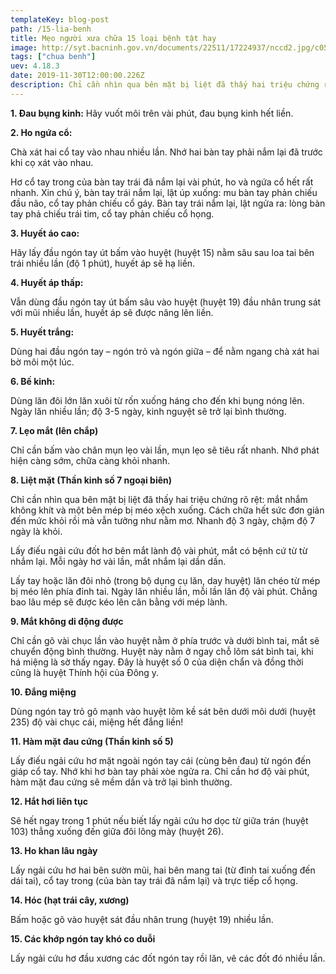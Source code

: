 ```yaml
---
templateKey: blog-post
path: /15-lia-benh
title: Mẹo người xưa chữa 15 loại bệnh tật hay
image: http://syt.bacninh.gov.vn/documents/22511/17224937/nccd2.jpg/c056f351-990b-4eee-99ce-9810793615af?t=1536718472248
tags: ["chua benh"]
uev: 4.18.3
date: 2019-11-30T12:00:00.226Z
description: Chỉ cần nhìn qua bên mặt bị liệt đã thấy hai triệu chứng rõ rệt mắt nhắm không khít và một bên mép bị méo xệch xuống. Cách chữa hết sức đơn giản đến mức khỏi rồi mà vẫn tưởng như nằm mơ.
---
```


**1. Đau bụng kinh:**
Hãy vuốt môi trên vài phút, đau bụng kinh hết liền.

**2. Ho ngứa cổ:**

Chà xát hai cổ tay vào nhau nhiều lần. Nhớ hai bàn tay phải nắm lại đã trước khi cọ xát vào nhau.

Hơ cổ tay trong của bàn tay trái đã nắm lại vài phút, ho và ngứa cổ hết rất nhanh. Xin chú ý, bàn tay trái nắm lại, lật úp xuống: mu bàn tay phản chiếu đầu não, cổ tay phản chiếu cổ gáy. Bàn tay trái nắm lại, lật ngửa ra: lòng bàn tay phả chiếu trái tim, cổ tay phản chiếu cổ họng.

**3. Huyết áo cao:**

Hãy lấy đầu ngón tay út bấm vào huyệt (huyệt 15) nằm sâu sau loa tai bên trái nhiều lần (độ 1 phút), huyết áp sẽ hạ liền.

**4. Huyết áp thấp:**

Vẫn dùng đầu ngón tay út bấm sâu vào huyệt (huyệt 19) đầu nhân trung sát với mũi nhiều lần, huyết áp sẽ được nâng lên liền.

**5. Huyết trắng:**

Dùng hai đầu ngón tay – ngón trỏ và ngón giữa – để nằm ngang chà xát hai bờ môi một lúc.

**6. Bế kinh:**

Dùng lăn đôi lớn lăn xuôi từ rốn xuống háng cho đến khi bụng nóng lên. Ngày lăn nhiều lần; độ 3-5 ngày, kinh nguyệt sẽ trở lại bình thường.

**7. Lẹo mắt (lên chắp)**

Chỉ cần bấm vào chân mụn lẹo vài lần, mụn lẹo sẽ tiêu rất nhanh. Nhớ phát hiện càng sớm, chữa càng khỏi nhanh.

**8. Liệt mặt (Thần kinh số 7 ngoại biên)**

Chỉ cần nhìn qua bên mặt bị liệt đã thấy hai triệu chứng rõ rệt: mắt nhắm không khít và một bên mép bị méo xệch xuống. Cách chữa hết sức đơn giản đến mức khỏi rồi mà vẫn tưởng như nằm mơ. Nhanh độ 3 ngày, chậm độ 7 ngày là khỏi.

Lấy điếu ngải cứu đốt hơ bên mắt lành độ vài phút, mắt có bệnh cứ từ từ nhắm lại. Mỗi ngày hơ vài lần, mắt nhắm lại dần dần.

Lấy tay hoặc lăn đôi nhỏ (trong bộ dụng cụ lăn, day huyệt) lăn chéo từ mép bị méo lên phía đỉnh tai. Ngày lăn nhiều lần, mỗi lần lăn độ vài phút. Chẳng bao lâu mép sẽ được kéo lên cân bằng với mép lành.

**9. Mắt không di động được**

Chỉ cần gõ vài chục lần vào huyệt nằm ở phía trước và dưới bình tai, mắt sẽ chuyển động bình thường. Huyệt này nằm ở ngay chỗ lõm sát bình tai, khi há miệng là sờ thấy ngay. Đây là huyệt số 0 của diện chẩn và đồng thời cũng là huyệt Thính hội của Đông y.

**10. Đắng miệng**

Dùng ngón tay trỏ gõ mạnh vào huyệt lõm kề sát bên dưới môi dưới (huyệt 235) độ vài chục cái, miệng hết đắng liền!

**11. Hàm mặt đau cứng (Thần kinh số 5)**

Lấy điếu ngải cứu hơ mặt ngoài ngón tay cái (cùng bên đau) từ ngón đến giáp cổ tay. Nhớ khi hơ bàn tay phải xòe ngửa ra. Chỉ cần hơ độ vài phút, hàm mặt đau cứng sẽ mềm dần và trở lại bình thường.

**12. Hắt hơi liên tục**

Sẽ hết ngay trong 1 phút nếu biết lấy ngải cứu hơ dọc từ giữa trán (huyệt 103) thẳng xuống đến giữa đôi lông mày (huyệt 26).

**13. Ho khan lâu ngày**

Lấy ngải cứu hơ hai bên sườn mũi, hai bên mang tai (từ đỉnh tai xuống đến dái tai), cổ tay trong (của bàn tay trái đã nắm lại) và trực tiếp cổ họng.

**14. Hóc (hạt trái cây, xương)**

Bấm hoặc gõ vào huyệt sát đầu nhân trung (huyệt 19) nhiều lần.

**15. Các khớp ngón tay khó co duỗi**

Lấy ngải cứu hơ đầu xương các đốt ngón tay rồi lăn, vê các đốt đó nhiều lần.